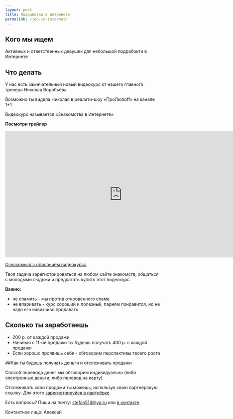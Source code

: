 ```yaml
---
layout: post
title: Подработка в интернете
permalink: /job-in-internet/
---
```


## Кого мы ищем

Активных и ответственных девушек для небольшой подрабокти в Интернете

## Что делать

У нас есть замечательный новый видеокурс от нашего главного тренера Николая Воробьёва.

Возможно ты видела Николая в реалити-шоу «ПроЛюбоff» на канале 1+1.

Видеокурс называется «Знакомства в Интернете»

**Посмотри трейлер**

<iframe width="750" height="405" src="https://www.youtube.com/embed/EKxbOerlbik?showinfo=0" frameborder="0" allowfullscreen></iframe>

[Ознакомься с описанием видеокурса](http://yaica.prorealnost.com/offer/videokurs-kak-poznakomitsya-s-devushkoi-v-internete-regprise)

Твоя задача зарегистрироваться на любом сайте знакомств, общаться с молодыми людьми и предлагать купить этот видеокурс.

**Важно:**  

* не спамить - мы против откровенного спама  
* не впаривать - курс хороший и полезный, парням понравится, но не надо его навязчиво продавать

## Сколько ты заработаешь

* 200 р. от каждой продажи  
* Начиная с 11-ой продажи ты будешь получать 400 р. с каждой продажи  
* Если хорошо проявишь себя - обговорим перспективы твоего роста

##Как ты будешь получать деньги и отслеживать продажи

Способ перевода денег мы обговорим индивидуально (либо электронные деньги, либо перевод на карту).

Отслеживать свои продажи ты можешь, используя свою партнёрскую ссылку. Для этого [зарегистрируйся в партнёрке](http://p.icoach.io/invite/be89d335) 

Есть вопросы? Пиши на почту: stefan514@ya.ru или [в контакте](https://vk.com/id24240772)

Контактное лицо: Алексей
